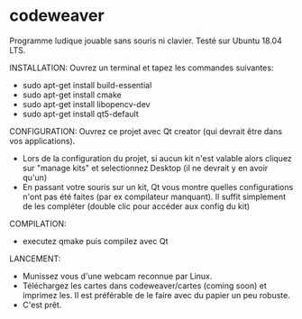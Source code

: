 # codeweaver
Programme ludique jouable sans souris ni clavier.
Testé sur Ubuntu 18.04 LTS.

INSTALLATION:
Ouvrez un terminal et tapez les commandes suivantes:
- sudo apt-get install build-essential
- sudo apt-get install cmake
- sudo apt-get install libopencv-dev
- sudo apt-get install qt5-default


CONFIGURATION:
Ouvrez ce projet avec Qt creator (qui devrait être dans vos applications).
- Lors de la configuration du projet, si aucun kit n'est valable alors cliquez sur "manage kits" et selectionnez Desktop (il ne devrait y en avoir qu'un)
- En passant votre souris sur un kit, Qt vous montre quelles configurations n'ont pas été faites (par ex compilateur manquant). Il suffit simplement de les compléter (double clic pour accéder aux config du kit)


COMPILATION:
- executez qmake puis compilez avec Qt 


LANCEMENT:
- Munissez vous d'une webcam reconnue par Linux.
- Téléchargez les cartes dans codeweaver/cartes (coming soon) et imprimez les. Il est préférable de le faire avec du papier un peu robuste.
- C'est prêt.
